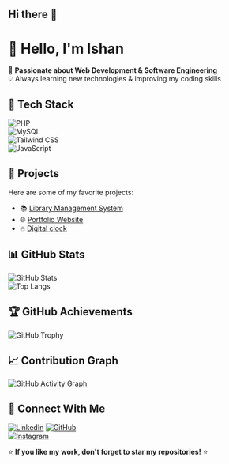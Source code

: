 ## Hi there 👋
# 👋 Hello, I'm Ishan 

🚀 **Passionate about Web Development & Software Engineering**  
💡 Always learning new technologies & improving my coding skills  

## 🔧 Tech Stack  
![PHP](https://img.shields.io/badge/PHP-777BB4?style=for-the-badge&logo=php&logoColor=white)  
![MySQL](https://img.shields.io/badge/MySQL-4479A1?style=for-the-badge&logo=mysql&logoColor=white)  
![Tailwind CSS](https://img.shields.io/badge/TailwindCSS-38B2AC?style=for-the-badge&logo=tailwind-css&logoColor=white)  
![JavaScript](https://img.shields.io/badge/JavaScript-F7DF1E?style=for-the-badge&logo=javascript&logoColor=black)  

## 🚀 Projects  
Here are some of my favorite projects:  

- 📚 [Library Management System](https://github.com/ishan01-lx/library)  
- 🌐 [Portfolio Website](ishantasitaula.com.np)  
- 🔥 [Digital clock](https://ishan01-lx.github.io/DIGITAL_CLOCK/)  

## 📊 GitHub Stats  
![GitHub Stats](https://github-readme-stats.vercel.app/api?username=ishan01-lx&show_icons=true&theme=dark)  
![Top Langs](https://github-readme-stats.vercel.app/api/top-langs/?username=ishan01-lx&layout=compact&theme=dark&hide=html,css&langs_count=6)
 

## 🏆 GitHub Achievements  
![GitHub Trophy](https://github-profile-trophy.vercel.app/?username=ishan01-lx&theme=darkhub)  

## 📈 Contribution Graph  
![GitHub Activity Graph](https://github-readme-activity-graph.vercel.app/graph?username=ishan01-lx&theme=react-dark)  

## 📩 Connect With Me  
[![LinkedIn](https://img.shields.io/badge/LinkedIn-0077B5?style=for-the-badge&logo=linkedin&logoColor=white)](https://www.linkedin.com/in/ishan-sitaula-5468b3318/)
[![GitHub](https://img.shields.io/badge/GitHub-181717?style=for-the-badge&logo=github&logoColor=white)](https://github.com/ishan01-lx)  
[![Instagram](https://img.shields.io/badge/Instagram-E4405F?style=for-the-badge&logo=instagram&logoColor=white)](https://www.instagram.com/12_ishannn/)

⭐ **If you like my work, don't forget to star my repositories!** ⭐  

<!--
**ishan01-lx/ishan01-lx** is a ✨ _special_ ✨ repository because its `README.md` (this file) appears on your GitHub profile.

Here are some ideas to get you started:

- 🔭 I’m currently working on ...
- 🌱 I’m currently learning ...
- 👯 I’m looking to collaborate on ...
- 🤔 I’m looking for help with ...
- 💬 Ask me about ...
- 📫 How to reach me: ...
- 😄 Pronouns: ...
- ⚡ Fun fact: ...
-->
